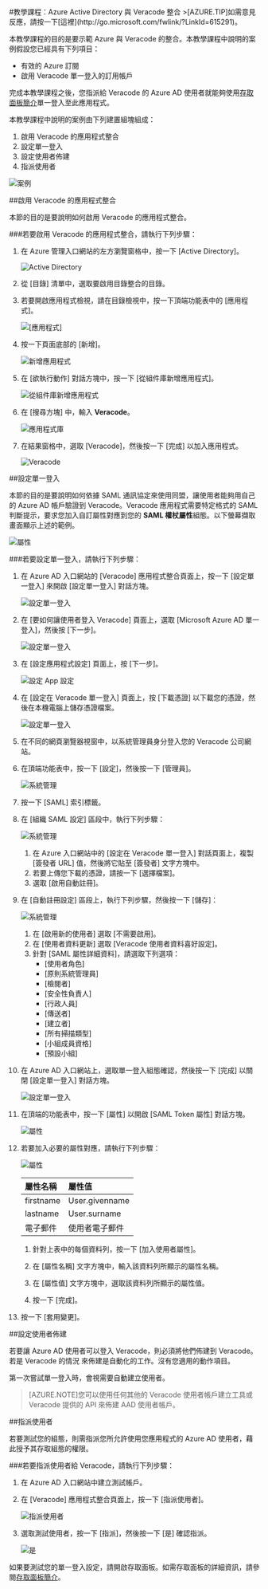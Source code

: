 <properties pageTitle="教學課程：Azure Active Directory 與 Veracode 整合 | Microsoft Azure" description="了解如何使用 Veracode 搭配 Azure Active Directory 來啟用單一登入、自動化佈建和更多功能！" services="active-directory" authors="MarkusVi"  documentationCenter="na" manager="stevenpo"/>
<tags ms.service="active-directory" ms.devlang="na" ms.topic="article" ms.tgt_pltfrm="na" ms.workload="identity" ms.date="08/01/2015" ms.author="markvi" />
#教學課程：Azure Active Directory 與 Veracode 整合
>[AZURE.TIP]如需意見反應，請按一下[這裡](http://go.microsoft.com/fwlink/?LinkId=615291)。
  
本教學課程的目的是要示範 Azure 與 Veracode 的整合。本教學課程中說明的案例假設您已經具有下列項目：

-   有效的 Azure 訂閱
-   啟用 Veracode 單一登入的訂用帳戶
  
完成本教學課程之後，您指派給 Veracode 的 Azure AD 使用者就能夠使用[存取面板簡介](https://msdn.microsoft.com/library/dn308586)單一登入至此應用程式。
  
本教學課程中說明的案例由下列建置組塊組成：

1.  啟用 Veracode 的應用程式整合
2.  設定單一登入
3.  設定使用者佈建
4.  指派使用者

![案例](./media/active-directory-saas-veracode-tutorial/IC802903.png "案例")

##啟用 Veracode 的應用程式整合
  
本節的目的是要說明如何啟用 Veracode 的應用程式整合。

###若要啟用 Veracode 的應用程式整合，請執行下列步驟：

1.  在 Azure 管理入口網站的左方瀏覽窗格中，按一下 [Active Directory]。

    ![Active Directory](./media/active-directory-saas-veracode-tutorial/IC700993.png "Active Directory")

2.  從 [目錄] 清單中，選取要啟用目錄整合的目錄。

3.  若要開啟應用程式檢視，請在目錄檢視中，按一下頂端功能表中的 [應用程式]。

    ![[應用程式]](./media/active-directory-saas-veracode-tutorial/IC700994.png "[應用程式]")

4.  按一下頁面底部的 [新增]。

    ![新增應用程式](./media/active-directory-saas-veracode-tutorial/IC749321.png "新增應用程式")

5.  在 [欲執行動作] 對話方塊中，按一下 [從組件庫新增應用程式]。

    ![從組件庫新增應用程式](./media/active-directory-saas-veracode-tutorial/IC749322.png "從組件庫新增應用程式")

6.  在 [搜尋方塊] 中，輸入 **Veracode**。

    ![應用程式庫](./media/active-directory-saas-veracode-tutorial/IC802904.png "應用程式庫")

7.  在結果窗格中，選取 [Veracode]，然後按一下 [完成] 以加入應用程式。

    ![Veracode](./media/active-directory-saas-veracode-tutorial/IC802905.png "Veracode")

##設定單一登入
  
本節的目的是要說明如何依據 SAML 通訊協定來使用同盟，讓使用者能夠用自己的 Azure AD 帳戶驗證到 Veracode。Veracode 應用程式需要特定格式的 SAML 判斷提示，要求您加入自訂屬性對應到您的 **SAML 權杖屬性**組態。以下螢幕擷取畫面顯示上述的範例。

![屬性](./media/active-directory-saas-veracode-tutorial/IC802906.png "屬性")

###若要設定單一登入，請執行下列步驟：

1.  在 Azure AD 入口網站的 [Veracode] 應用程式整合頁面上，按一下 [設定單一登入] 來開啟 [設定單一登入] 對話方塊。

    ![設定單一登入](./media/active-directory-saas-veracode-tutorial/IC802907.png "設定單一登入")

2.  在 [要如何讓使用者登入 Veracode] 頁面上，選取 [Microsoft Azure AD 單一登入]，然後按 [下一步]。

    ![設定單一登入](./media/active-directory-saas-veracode-tutorial/IC802908.png "設定單一登入")

3.  在 [設定應用程式設定] 頁面上，按 [下一步]。

    ![設定 App 設定](./media/active-directory-saas-veracode-tutorial/IC802909.png "設定 App 設定")

4.  在 [設定在 Veracode 單一登入] 頁面上，按 [下載憑證] 以下載您的憑證，然後在本機電腦上儲存憑證檔案。

    ![設定單一登入](./media/active-directory-saas-veracode-tutorial/IC802910.png "設定單一登入")

5.  在不同的網頁瀏覽器視窗中，以系統管理員身分登入您的 Veracode 公司網站。

6.  在頂端功能表中，按一下 [設定]，然後按一下 [管理員]。

    ![系統管理](./media/active-directory-saas-veracode-tutorial/IC802911.png "系統管理")

7.  按一下 [SAML] 索引標籤。

8.  在 [組織 SAML 設定] 區段中，執行下列步驟：

    ![系統管理](./media/active-directory-saas-veracode-tutorial/IC802912.png "系統管理")

    1.  在 Azure 入口網站中的 [設定在 Veracode 單一登入] 對話頁面上，複製 [簽發者 URL] 值，然後將它貼至 [簽發者] 文字方塊中。
    2.  若要上傳您下載的憑證，請按一下 [選擇檔案]。
    3.  選取 [啟用自動註冊]。

9.  在 [自動註冊設定] 區段上，執行下列步驟，然後按一下 [儲存]：

    ![系統管理](./media/active-directory-saas-veracode-tutorial/IC802913.png "系統管理")

    1.  在 [啟用新的使用者] 選取 [不需要啟用]。
    2.  在 [使用者資料更新] 選取 [Veracode 使用者資料喜好設定]。
    3.  針對 [SAML 屬性詳細資料]，請選取下列選項：
        -   [使用者角色]
        -   [原則系統管理員]
        -   [檢閱者]
        -   [安全性負責人]
        -   [行政人員]
        -   [傳送者]
        -   [建立者]
        -   [所有掃描類型]
        -   [小組成員資格]
        -   [預設小組]

10. 在 Azure AD 入口網站上，選取單一登入組態確認，然後按一下 [完成] 以關閉 [設定單一登入] 對話方塊。

    ![設定單一登入](./media/active-directory-saas-veracode-tutorial/IC802914.png "設定單一登入")

11. 在頂端的功能表中，按一下 [屬性] 以開啟 [SAML Token 屬性] 對話方塊。

    ![屬性](./media/active-directory-saas-veracode-tutorial/IC795920.png "屬性")

12. 若要加入必要的屬性對應，請執行下列步驟：

    ![屬性](./media/active-directory-saas-veracode-tutorial/IC802906.png "屬性")

	| 屬性名稱 | 屬性值 |
	|:---------------|:----------------|
	| firstname | User.givenname |
	| lastname | User.surname |
	| 電子郵件 | 使用者電子郵件 |

    1.  針對上表中的每個資料列，按一下 [加入使用者屬性]。
    
	2.  在 [屬性名稱] 文字方塊中，輸入該資料列所顯示的屬性名稱。

    3.  在 [屬性值] 文字方塊中，選取該資料列所顯示的屬性值。

    4.  按一下 [完成]。

13. 按一下 [套用變更]。

##設定使用者佈建
  
若要讓 Azure AD 使用者可以登入 Veracode，則必須將他們佈建到 Veracode。若是 Veracode 的情況 來佈建是自動化的工作。沒有您適用的動作項目。
  
第一次嘗試單一登入時，會視需要自動建立使用者。

>[AZURE.NOTE]您可以使用任何其他的 Veracode 使用者帳戶建立工具或Veracode 提供的 API 來佈建 AAD 使用者帳戶。

##指派使用者
  
若要測試您的組態，則需指派您所允許使用您應用程式的 Azure AD 使用者，藉此授予其存取組態的權限。

###若要指派使用者給 Veracode，請執行下列步驟：

1.  在 Azure AD 入口網站中建立測試帳戶。

2.  在 [Veracode] 應用程式整合頁面上，按一下 [指派使用者]。

    ![指派使用者](./media/active-directory-saas-veracode-tutorial/IC802915.png "指派使用者")

3.  選取測試使用者，按一下 [指派]，然後按一下 [是] 確認指派。

    ![是](./media/active-directory-saas-veracode-tutorial/IC767830.png "是")
  
如果要測試您的單一登入設定，請開啟存取面板。如需存取面板的詳細資訊，請參閱[存取面板簡介](https://msdn.microsoft.com/library/dn308586)。

<!---HONumber=August15_HO7-->